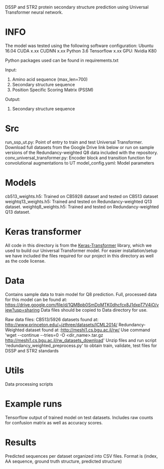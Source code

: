 DSSP and STR2 protein secondary structure prediction using Universal Transformer neural network.

# INFO

The model was tested using the following software configuration:
Ubuntu 16.04
CUDA x.xx
CUDNN x.xx
Python 3.6
Tensorflow x.xx
GPU: Nvidia K80

Python packages used can be found in requirements.txt

Input:
1) Amino acid sequence (max_len=700)
2) Secondary structure sequence
3) Position Specific Scoring Matrix (PSSM)

Output:
1) Secondary structure sequence

# Src
run_ssp_ut.py: Point of entry to train and test Universal Transformer. Download full datasets from the Google Drive link below or run on sample versions of the Redundancy-weighted Q8 data included with the repository.
conv_universal_transformer.py: Encoder block and transition function for convolutional augmentations to UT
model_config.yaml: Model parameters

# Models
cb513_weights.h5: Trained on CB5928 dataset and tested on CB513 dataset
weightq13_weights.h5: Trained and tested on Redundancy-weighted Q13 dataset.
weightq8_weights.h5: Trained and tested on Redundancy-weighted Q13 dataset.

# Keras transformer
All code in this directory is from the [Keras-Transformer](https://github.com/kpot/keras-transformer) library, which we used to build our Universal Transformer model. For easier installation/setup we have included the files required for our project in this directory as well as the code license.

# Data
Contains sample data to train model for Q8 prediction.
Full, processed data for this model can be found at: https://drive.google.com/file/d/1QMBpb0SmDoMTK0dhcfcx8J1dxpT7V4iO/view?usp=sharing
Data files should be copied to Data directory for use.

Raw data files:
CB513/5926 datasets found at: http://www.princeton.edu/~jzthree/datasets/ICML2014/
Redundancy-Weighted dataset found at :http://meshi1.cs.bgu.ac.il/rw/
Use command 'wget --continue --tries=0 -O <dir_name>.tar.gz http://meshi1.cs.bgu.ac.il/rw_datasets_download'
Unzip files and run script 'redundancy_weighted_preprocess.py' to obtain train, validate, test files for DSSP and STR2 standards

# Utils
Data processing scripts

# Example runs
Tensorflow output of trained model on test datasets. Includes raw counts for confusion matrix as well as accuracy scores.

# Results
Predicted sequences per dataset organized into CSV files.
Format is (index, AA sequence, ground truth structure, predicted structure)
